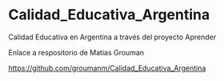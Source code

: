 # Calidad_Educativa_Argentina
Calidad Educativa en Argentina a través del proyecto Aprender 

Enlace a respositorio de Matias Grouman

https://github.com/groumanm/Calidad_Educativa_Argentina



